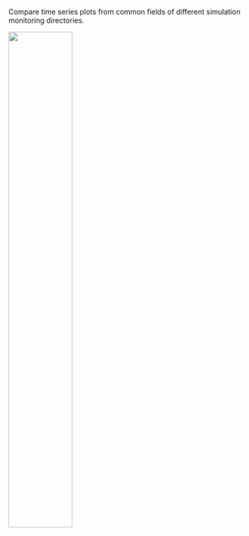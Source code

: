 
Compare time series plots from common fields of different simulation monitoring directories.

<img src="https://github.com/PBrockmann/interMonitoring/raw/master/screenshot_01.png"  width="50%" /> 

